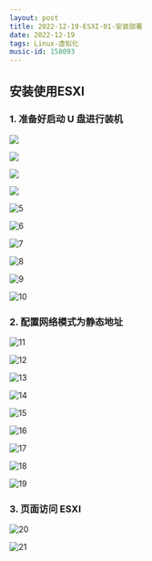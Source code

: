 ```yaml
---
layout: post
title: 2022-12-19-ESXI-01-安装部署
date: 2022-12-19
tags: Linux-虚拟化
music-id: 158093
---
```


## 安装使用ESXI

### 1. 准备好启动 U 盘进行装机

![](/images/posts/Linux-虚拟化/ESXI-虚拟机/1.png)

![](/images/posts/Linux-虚拟化/ESXI-虚拟机/2.png)

![](/images/posts/Linux-虚拟化/ESXI-虚拟机/3.png)

![](/images/posts/Linux-虚拟化/ESXI-虚拟机/4.png)

![5](/images/posts/Linux-虚拟化/ESXI-虚拟机/5.png)

![6](/images/posts/Linux-虚拟化/ESXI-虚拟机/6.png)

![7](/images/posts/Linux-虚拟化/ESXI-虚拟机/7.png)

![8](/images/posts/Linux-虚拟化/ESXI-虚拟机/8.png)

![9](/images/posts/Linux-虚拟化/ESXI-虚拟机/9.png)

![10](/images/posts/Linux-虚拟化/ESXI-虚拟机/10.png)

### 2. 配置网络模式为静态地址

![11](/images/posts/Linux-虚拟化/ESXI-虚拟机/11.png)

![12](/images/posts/Linux-虚拟化/ESXI-虚拟机/12.png)

![13](/images/posts/Linux-虚拟化/ESXI-虚拟机/13.png)

![14](/images/posts/Linux-虚拟化/ESXI-虚拟机/14.png)

![15](/images/posts/Linux-虚拟化/ESXI-虚拟机/15.png)

![16](/images/posts/Linux-虚拟化/ESXI-虚拟机/16.png)

![17](/images/posts/Linux-虚拟化/ESXI-虚拟机/17.png)

![18](/images/posts/Linux-虚拟化/ESXI-虚拟机/18.png)

![19](/images/posts/Linux-虚拟化/ESXI-虚拟机/19.png)

### 3. 页面访问 ESXI

![20](/images/posts/Linux-虚拟化/ESXI-虚拟机/20.png)

![21](/images/posts/Linux-虚拟化/ESXI-虚拟机/21.png)
